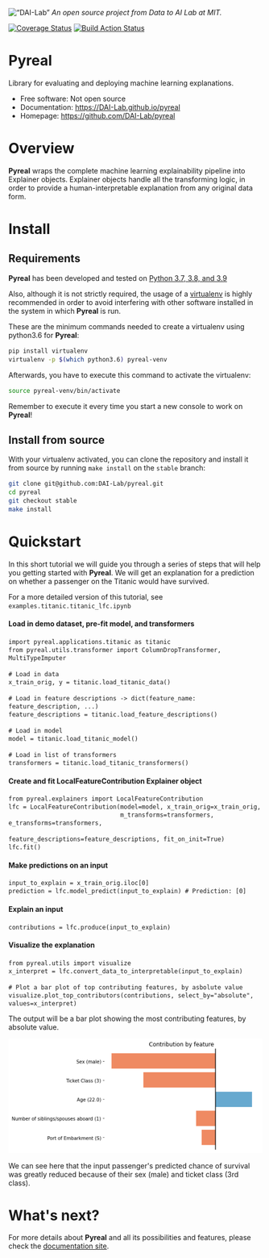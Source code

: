 <p align="left">
<img width=15% src="https://dai.lids.mit.edu/wp-content/uploads/2018/06/Logo_DAI_highres.png" alt=“DAI-Lab” />
<i>An open source project from Data to AI Lab at MIT.</i>
</p>

<!-- Uncomment these lines after releasing the package to PyPI for version and downloads badges -->
<!--[![PyPI Shield](https://img.shields.io/pypi/v/pyreal.svg)](https://pypi.python.org/pypi/pyreal)-->
<!--[![Downloads](https://pepy.tech/badge/pyreal)](https://pepy.tech/project/pyreal)-->
<!--[![Travis CI Shield](https://travis-ci.org/DAI-Lab/pyreal.svg?branch=master)](https://travis-ci.org/DAI-Lab/pyreal)-->
[![Coverage Status](https://codecov.io/gh/DAI-Lab/pyreal/branch/master/graph/badge.svg)](https://codecov.io/gh/DAI-Lab/pyreal)
[![Build Action Status](https://github.com/DAI-Lab/pyreal/workflows/Test%20CI/badge.svg)](https://github.com/DAI-Lab/pyreal/actions)
# Pyreal

Library for evaluating and deploying machine learning explanations.

- Free software: Not open source
- Documentation: https://DAI-Lab.github.io/pyreal
- Homepage: https://github.com/DAI-Lab/pyreal

# Overview

**Pyreal** wraps the complete machine learning explainability pipeline into Explainer objects. Explainer objects
handle all the transforming logic, in order to provide a human-interpretable explanation from any original
data form.

# Install

## Requirements

**Pyreal** has been developed and tested on [Python 3.7, 3.8, and 3.9](https://www.python.org/downloads/)

Also, although it is not strictly required, the usage of a [virtualenv](https://virtualenv.pypa.io/en/latest/)
is highly recommended in order to avoid interfering with other software installed in the system
in which **Pyreal** is run.

These are the minimum commands needed to create a virtualenv using python3.6 for **Pyreal**:

```bash
pip install virtualenv
virtualenv -p $(which python3.6) pyreal-venv
```

Afterwards, you have to execute this command to activate the virtualenv:

```bash
source pyreal-venv/bin/activate
```

Remember to execute it every time you start a new console to work on **Pyreal**!

<!-- Uncomment this section after releasing the package to PyPI for installation instructions
## Install from PyPI

After creating the virtualenv and activating it, we recommend using
[pip](https://pip.pypa.io/en/stable/) in order to install **Pyreal**:

```bash
pip install pyreal
```

This will pull and install the latest stable release from [PyPI](https://pypi.org/).
-->

## Install from source

With your virtualenv activated, you can clone the repository and install it from
source by running `make install` on the `stable` branch:

```bash
git clone git@github.com:DAI-Lab/pyreal.git
cd pyreal
git checkout stable
make install
```

<!--## Install for Development

If you want to contribute to the project, a few more steps are required to make the project ready
for development.

Please head to the [Contributing Guide](https://DAI-Lab.github.io/pyreal/contributing.html#get-started)
for more details about this process.-->

# Quickstart

In this short tutorial we will guide you through a series of steps that will help you
getting started with **Pyreal**. We will get an explanation for a prediction on whether a
passenger on the Titanic would have survived.

 For a more detailed version of this tutorial, see
`examples.titanic.titanic_lfc.ipynb`

#### Load in demo dataset, pre-fit model, and transformers
```python3
import pyreal.applications.titanic as titanic
from pyreal.utils.transformer import ColumnDropTransformer, MultiTypeImputer

# Load in data
x_train_orig, y = titanic.load_titanic_data()

# Load in feature descriptions -> dict(feature_name: feature_description, ...)
feature_descriptions = titanic.load_feature_descriptions()

# Load in model
model = titanic.load_titanic_model()

# Load in list of transformers
transformers = titanic.load_titanic_transformers()
```

#### Create and fit LocalFeatureContribution Explainer object
```python3
from pyreal.explainers import LocalFeatureContribution
lfc = LocalFeatureContribution(model=model, x_train_orig=x_train_orig,
                               m_transforms=transformers, e_transforms=transformers,
                               feature_descriptions=feature_descriptions, fit_on_init=True)
lfc.fit()
```

#### Make predictions on an input
```python3
input_to_explain = x_train_orig.iloc[0]
prediction = lfc.model_predict(input_to_explain) # Prediction: [0]
```

#### Explain an input
```python3
contributions = lfc.produce(input_to_explain)
```

#### Visualize the explanation
```python3
from pyreal.utils import visualize
x_interpret = lfc.convert_data_to_interpretable(input_to_explain)

# Plot a bar plot of top contributing features, by asbolute value
visualize.plot_top_contributors(contributions, select_by="absolute", values=x_interpret)
```

The output will be a bar plot showing the most contributing features, by absolute value.

![Quickstart](docs/images/quickstart.png)

We can see here that the input passenger's predicted chance of survival was greatly reduced
because of their sex (male) and ticket class (3rd class).

# What's next?

For more details about **Pyreal** and all its possibilities
and features, please check the [documentation site](
https://DAI-Lab.github.io/pyreal/).
